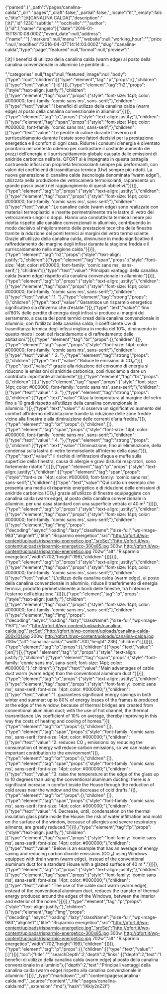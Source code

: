 {"parsed":{"_path":"/pages/canalina-calda","_dir":"pages","_draft":false,"_partial":false,"_locale":"it","_empty":false,"title":"[:it]CANALINA CALDA]","description":"[:it]","id":1230,"subtitle":"","occhiello":"","author":[{"id":1,"name":"angelo"}],"date":"2016-01-15T18:10:08.000Z","event_date":null,"address":{"name":""},"markers":null,"menu":"","website":null,"working_hour":"","price":null,"modified":"2016-04-07T14:14:03.000Z","slug":"canalina-calda","type":"page","featured":null,"format":null,"preview":"<p>[:it] I benefici di utilizzo della canalina calda (warm edge) al posto della canalina convenzionale in alluminio Le perdite di &hellip;</p> ","categories":null,"tags":null,"featured_image":null,"body":{"type":"root","children":[{"type":"element","tag":"p","props":{},"children":[{"type":"text","value":"[:it]"}]},{"type":"element","tag":"h2","props":{"style":"text-align: justify;"},"children":[{"type":"element","tag":"span","props":{"style":"font-size: 14pt; color: #000000; font-family: 'comic sans ms', sans-serif;"},"children":[{"type":"text","value":"I benefici di utilizzo della canalina calda (warm edge) al posto della canalina convenzionale in alluminio"}]}]},{"type":"element","tag":"p","props":{"style":"text-align: justify;"},"children":[{"type":"element","tag":"span","props":{"style":"font-size: 14pt; color: #000000; font-family: 'comic sans ms', sans-serif;"},"children":[{"type":"text","value":"Le perdite di calore durante l’inverno o il surriscaldamento durante l’estate sono fattori decisivi per la prestazione energetica e il comfort di ogni casa. Ridurre i consumi d’energia è diventato prioritario nel contesto odierno per contrastare il costante aumento dei prezzi dell’energia e il surriscaldamento globale causato dalle emissioni di anidride carbonica nell’aria. QFORT si è impegnato in questa battaglia costruendo infissi con proprietà termoisolanti sempre più performanti, con valori dei coefficienti di trasmittanza termica (Uw) sempre più ridotti. La nuova generazione di canaline calde (tecnologia denominata “warm edge”), utilizzata nella produzione dei vetrocamera termoisolanti, rappresenta un grande passo avanti nel raggiungimento di questi obbietivi."}]}]},{"type":"element","tag":"p","props":{"style":"text-align: justify;"},"children":[{"type":"element","tag":"span","props":{"style":"font-size: 14pt; color: #000000; font-family: 'comic sans ms', sans-serif;"},"children":[{"type":"text","value":"Le canaline calde (warm edge) sono realizzate con materiali termoplastici e inserite perimetralmente tra le lastre di vetro dei vetrocamera singoli o doppi. Hanno una conduttività termica lineare più ridotta rispetto alle canaline convenzionali in alluminio, contribuendo in modo decisivo al miglioramento delle prestazioni tecniche delle finestre tramite la riduzione dei ponti termici ai margini del vetro termoisolante. Grazie all’utilizzo della canalina calda, diminuisce in modo significativo il raffreddamento del margine degli infissi durante la stagione fredda e il surriscaldamento nella stagione calda."}]}]},{"type":"element","tag":"h2","props":{"style":"text-align: justify;"},"children":[{"type":"element","tag":"span","props":{"style":"font-size: 14pt; color: #000000; font-family: 'comic sans ms', sans-serif;"},"children":[{"type":"text","value":"Principali vantaggi della canalina calda (warm edge) rispetto alla canalina convenzionale in alluminio:"}]}]},{"type":"element","tag":"p","props":{"style":"text-align: justify;"},"children":[{"type":"element","tag":"span","props":{"style":"font-size: 14pt; color: #000000; font-family: 'comic sans ms', sans-serif;"},"children":[{"type":"text","value":"1. "},{"type":"element","tag":"strong","props":{},"children":[{"type":"text","value":"Garantisce un risparmio energetico significativo sia d’inverno che d’estate:"}]},{"type":"text","value":" fino all’80% delle perdite di energia degli infissi si produce ai margini del serramento, a causa dei ponti termici creati dalla canalina convenzionale in alluminio; con l’utilizzo della canalina calda, il coefficiente Uw di trasmittanza termica degli infissi migliora in media del 10%, diminuendo in questo modo i costi del riscaldamento e di raffredamento delle abitazioni."}]},{"type":"element","tag":"br","props":{},"children":[]},{"type":"element","tag":"span","props":{"style":"font-size: 14pt; color: #000000; font-family: 'comic sans ms', sans-serif;"},"children":[{"type":"text","value":" 2. "},{"type":"element","tag":"strong","props":{},"children":[{"type":"text","value":"Riduce le emissioni di CO₂:"}]},{"type":"text","value":" grazie alla riduzione del consumo di energia si riducono le emissioni di anidride carbonica, così riusciamo a dare un contributo importante all’ambiente"}]},{"type":"element","tag":"br","props":{},"children":[]},{"type":"element","tag":"span","props":{"style":"font-size: 14pt; color: #000000; font-family: 'comic sans ms', sans-serif;"},"children":[{"type":"text","value":" 3. "},{"type":"element","tag":"strong","props":{},"children":[{"type":"text","value":"Alza la temperatura al margine del vetro fino a 10 gradi rispetto all’utilizzo della canalina convenzionale in alluminio:"}]},{"type":"text","value":" si osserva un significativo aumento del comfort all’interno dell’abitazione tramite la riduzione delle zone fredde vicine alla finestra e alla diminuizione delle correnti d’aria fredda."}]},{"type":"element","tag":"br","props":{},"children":[]},{"type":"element","tag":"span","props":{"style":"font-size: 14pt; color: #000000; font-family: 'comic sans ms', sans-serif;"},"children":[{"type":"text","value":" 4. "},{"type":"element","tag":"strong","props":{},"children":[{"type":"text","value":"Diminuizione, fino all’eliminazione, della condensa sulla lastra di vetro termoisolante all’interno della casa:"}]},{"type":"text","value":" il rischio di infiltrazioni d’aqua e muffe sulla superficie della finestra, causa di allergie e gravi disturbi respiratori, sono fortemente ridotte."}]}]},{"type":"element","tag":"p","props":{"style":"text-align: justify;"},"children":[{"type":"element","tag":"span","props":{"style":"font-size: 14pt; color: #000000; font-family: 'comic sans ms', sans-serif;"},"children":[{"type":"text","value":"Qui sotto un esempio che presenta una media di risparmio energetico e di riduzione delle emissioni di anidride carbonica (CO₂) grazie all’utilizzo di finestre equipaggiate con canalina calda (warm edge), al posto della canalina convenzionale in alluminio, per una casa standard con una superficie vetrata di 40 m²."}]}]},{"type":"element","tag":"p","props":{"style":"text-align: justify;"},"children":[{"type":"element","tag":"span","props":{"style":"font-size: 14pt; color: #000000; font-family: 'comic sans ms', sans-serif;"},"children":[{"type":"element","tag":"img","props":{"decoding":"async","loading":"lazy","className":["size-full","wp-image-983","alignleft"],"title":"Risparmio energetico","src":"http://qfort.it/wp-content/uploads/risparmio-energetico.jpg","srcSet":"http://qfort.it/wp-content/uploads/risparmio-energetico-300x85.jpg 300w, http://qfort.it/wp-content/uploads/risparmio-energetico.jpg 702w","alt":"Risparmio energetico","width":702,"height":199},"children":[]}]}]},{"type":"element","tag":"p","props":{"style":"text-align: justify;"},"children":[{"type":"element","tag":"span","props":{"style":"font-size: 14pt; color: #000000; font-family: 'comic sans ms', sans-serif;"},"children":[{"type":"text","value":"L’utilizzo della canalina calda (warm edge), al posto della canalina convenzionale in alluminio, riduce il trasferimento di energia termica, prodotto perimetralmente ai bordi delle finestre, tra l’interno e l’esterno dell’abitazione."}]}]},{"type":"element","tag":"p","props":{"style":"text-align: justify;"},"children":[{"type":"element","tag":"span","props":{"style":"font-size: 14pt; color: #000000; font-family: 'comic sans ms', sans-serif;"},"children":[{"type":"element","tag":"img","props":{"decoding":"async","loading":"lazy","className":["size-full","wp-image-1153"],"src":"http://qfort.it/wp-content/uploads/canalina-calda.jpg","srcSet":"http://qfort.it/wp-content/uploads/canalina-calda-300x101.jpg 300w, http://qfort.it/wp-content/uploads/canalina-calda.jpg 700w","alt":"canalina-calda","width":700,"height":236},"children":[]}]}]},{"type":"element","tag":"p","props":{},"children":[{"type":"text","value":"[:en]"}]},{"type":"element","tag":"p","props":{"style":"text-align: justify;"},"children":[{"type":"element","tag":"span","props":{"style":"font-family: 'comic sans ms', sans-serif; font-size: 14pt; color: #000000;"},"children":[{"type":"text","value":"Main advantages of cable duct warm (warm edge) than the conventional aluminum duct:"}]}]},{"type":"element","tag":"p","props":{"style":"text-align: justify;"},"children":[{"type":"element","tag":"span","props":{"style":"font-family: 'comic sans ms', sans-serif; font-size: 14pt; color: #000000;"},"children":[{"type":"text","value":"1. guarantees significant energy savings in both winter and summer: up to 80% of energy losses of the frames is produced at the edge of the window, because of thermal bridges are created from conventional aluminium duct; with the use of hot channel, the thermal transmittance Uw coefficient of 10% on average, thereby improving in this way the costs of heating and cooling of homes."}]},{"type":"element","tag":"br","props":{},"children":[]},{"type":"element","tag":"span","props":{"style":"font-family: 'comic sans ms', sans-serif; font-size: 14pt; color: #000000;"},"children":[{"type":"text","value":"2. reduces CO ₂ emissions: by reducing the consumption of energy will reduce carbon emissions, so we can make an important contribution to the environment"}]},{"type":"element","tag":"br","props":{},"children":[]},{"type":"element","tag":"span","props":{"style":"font-family: 'comic sans ms', sans-serif; font-size: 14pt; color: #000000;"},"children":[{"type":"text","value":"3. raise the temperature at the edge of the glass up to 10 degrees than using the conventional aluminum ducting: there is a significant increase in comfort inside the House through the reduction of cold areas near the window and the decrease of cold drafts."}]},{"type":"element","tag":"br","props":{},"children":[]},{"type":"element","tag":"span","props":{"style":"font-family: 'comic sans ms', sans-serif; font-size: 14pt; color: #000000;"},"children":[{"type":"text","value":"4. Decrease, until, condensation on the thermal insulation glass plate inside the House: the risk of water infiltration and mold on the surface of the window, because of allergies and severe respiratory ailments, are greatly reduced."}]}]},{"type":"element","tag":"p","props":{"style":"text-align: justify;"},"children":[{"type":"element","tag":"span","props":{"style":"font-family: 'comic sans ms', sans-serif; font-size: 14pt; color: #000000;"},"children":[{"type":"text","value":"Below is an example that has an average of energy saving and reducing carbon dioxide emissions (CO ₂) using Windows equipped with drain warm (warm edge), instead of the conventional aluminum duct for a standard House with a glazed surface of 40 m ²."}]}]},{"type":"element","tag":"p","props":{"style":"text-align: justify;"},"children":[{"type":"element","tag":"span","props":{"style":"font-family: 'comic sans ms', sans-serif; font-size: 14pt; color: #000000;"},"children":[{"type":"text","value":"The use of the cable duct warm (warm edge), instead of the conventional aluminum duct, reduces the transfer of thermal energy produced around the edges of the Windows, between the Interior and exterior of the home."}]}]},{"type":"element","tag":"p","props":{"style":"text-align: justify;"},"children":[{"type":"element","tag":"img","props":{"decoding":"async","loading":"lazy","className":["size-full","wp-image-983","alignleft"],"title":"Risparmio energetico","src":"http://qfort.it/wp-content/uploads/risparmio-energetico.jpg","srcSet":"http://qfort.it/wp-content/uploads/risparmio-energetico-300x85.jpg 300w, http://qfort.it/wp-content/uploads/risparmio-energetico.jpg 702w","alt":"Risparmio energetico","width":702,"height":199},"children":[]}]},{"type":"element","tag":"p","props":{},"children":[{"type":"text","value":"[:]"}]}],"toc":{"title":"","searchDepth":2,"depth":2,"links":[{"depth":2,"text":"I benefici di utilizzo della canalina calda (warm edge) al posto della canalina convenzionale in alluminio"},{"depth":2,"text":"Principali vantaggi della canalina calda (warm edge) rispetto alla canalina convenzionale in alluminio:"}]}},"_type":"markdown","_id":"content:pages:canalina-calda.md","_source":"content","_file":"pages/canalina-calda.md","_extension":"md"},"hash":"IKkly2nZ2l"}